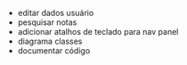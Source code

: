 - editar dados usuário
- pesquisar notas
- adicionar atalhos de teclado para nav panel
- diagrama classes
- documentar código
